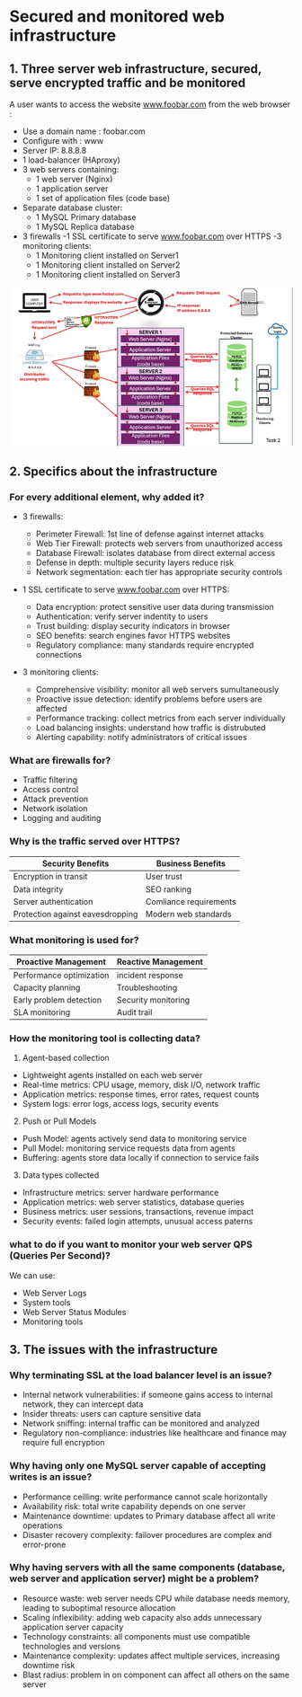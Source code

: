 # Secured and monitored web infrastructure
## 1. Three server web infrastructure, secured, serve encrypted traffic and be monitored
A user wants to access the website www.foobar.com from the web browser :
- Use a domain name : foobar.com
- Configure with : www
- Server IP: 8.8.8.8
- 1 load-balancer (HAproxy)
- 3 web servers containing: 
    - 1 web server (Nginx)
    - 1 application server
    - 1 set of application files (code base)
- Separate database cluster:
    - 1 MySQL Primary database
    - 1 MySQL Replica database
- 3 firewalls
-1 SSL certificate to serve www.foobar.com over HTTPS
-3 monitoring clients: 
    - 1 Monitoring client installed on Server1
    - 1 Monitoring client installed on Server2
    - 1 Monitoring client installed on Server3


![Design of the Secured and monitored web infrastructure](https://raw.githubusercontent.com/Mornac/holbertonschool-system_engineering-devops/main/web_infrastructure_design/images/Task2.jpg)

## 2. Specifics about the infrastructure
### For every additional element, why added it?  
- 3 firewalls:
    - Perimeter Firewall: 1st line of defense against internet attacks
    - Web Tier Firewall: protects web servers from unauthorized access
    - Database Firewall: isolates database from direct external access
    - Defense in depth: multiple security layers reduce risk
    - Network segmentation: each tier has appropriate security controls

- 1 SSL certificate to serve www.foobar.com over HTTPS:
    - Data encryption: protect sensitive user data during transmission
    - Authentication: verify server indentity to users
    - Trust building: display security indicators in browser
    - SEO benefits: search engines favor HTTPS websites
    - Regulatory compliance: many standards require encrypted connections

- 3 monitoring clients:
    - Comprehensive visibility: monitor all web servers sumultaneously
    - Proactive issue detection: identify problems before users are affected
    - Performance tracking: collect metrics from each server individually
    - Load balancing insights: understand how traffic is distrubuted
    - Alerting capability: notify administrators of critical issues

### What are firewalls for?
- Traffic filtering
- Access control
- Attack prevention
- Network isolation
- Logging and auditing


### Why is the traffic served over HTTPS?
|Security Benefits|Business Benefits|
|-----------------|-----------------|
|Encryption in transit|User trust|
|Data integrity|SEO ranking|
|Server authentication|Comliance requirements|
|Protection against eavesdropping|Modern web standards|


### What monitoring is used for?
|Proactive Management|Reactive Management|
|--------------------|-------------------|
|Performance optimization|incident response|
|Capacity planning|Troubleshooting|
|Early problem detection|Security monitoring|
|SLA monitoring|Audit trail|


### How the monitoring tool is collecting data?
1. Agent-based collection  
- Lightweight agents installed on each web server
- Real-time metrics: CPU usage, memory, disk I/O, network traffic
- Application metrics: response times, error rates, request counts
- System logs: error logs, access logs, security events  

2. Push or Pull Models
- Push Model: agents actively send data to monitoring service
- Pull Model: monitoring service requests data from agents
- Buffering: agents store data locally if connection to service fails  

3. Data types collected
- Infrastructure metrics: server hardware performance
- Application metrics: web server statistics, database queries
- Business metrics: user sessions, transactions, revenue impact
- Security events: failed login attempts, unusual access paterns

### what to do if you want to monitor your web server QPS (Queries Per Second)?
We can use:
- Web Server Logs
- System tools
- Web Server Status Modules
- Monitoring tools

## 3. The issues with the infrastructure
### Why terminating SSL at the load balancer level is an issue?
- Internal network vulnerabilities: if someone gains access to internal network, they can intercept data
- Insider threats: users can capture sensitive data
- Network sniffing: internal traffic can be monitored and analyzed
- Regulatory non-compliance: industries like healthcare and finance may require full encryption

### Why having only one MySQL server capable of accepting writes is an issue?
- Performance ceilling: write performance cannot scale horizontally
- Availability risk: total write capability depends on one server
- Maintenance downtime: updates to Primary database affect all write operations
- Disaster recovery complexity: failover procedures are complex and error-prone

### Why having servers with all the same components (database, web server and application server) might be a problem?
- Resource waste: web server needs CPU while database needs memory, leading to suboptimal resource allocation
- Scaling inflexibility: adding web capacity also adds unnecessary application server capacity
- Technology constraints: all components must use compatible technologies and versions
- Maintenance complexity: updates affect multiple services, increasing downtime risk
- Blast radius: problem in on component can affect all others on the same server
